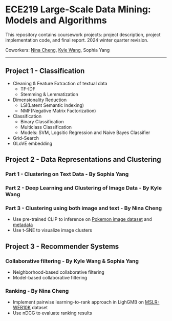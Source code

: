 # ECE219 Large-Scale Data Mining: Models and Algorithms

This repository contains coursework projects: project description, project implementation code, and final report.
2024 winter quarter revision.

Coworkers: [Nina Cheng](https://github.com/Ninacheng222), [Kyle Wang](https://github.com/knwng), Sophia Yang

---

## Project 1 - Classification
- Cleaning & Feature Extraction of textual data
    - TF-IDF
    - Stemming & Lemmatization
- Dimensionality Reduction
    - LSI(Latent Semantic Indexing)
    - NMF(Negative Matrix Factorization)
- Classification 
    - Binary Classification
    - Multiclass Classification
    - Models: SVM, Logsitic Regression and Naive Bayes Classifier
- Grid-Search
- GLoVE embedding

## Project 2 - Data Representations and Clustering
### Part 1 - Clustering on Text Data - By Sophia Yang
### Part 2 - Deep Learning and Clustering of Image Data - By Kyle Wang
### Part 3 - Clustering using both image and text - By Nina Cheng
- Use pre-trained CLIP to inference on [Pokemon image dataset](https://www.kaggle.com/datasets/hlrhegemony/pokemon-image-dataset?resource=download) and [metadata](https://github.com/lgreski/pokemonData/blob/master/Pokemon.csv)
- Use t-SNE to visualize image clusters

## Project 3 - Recommender Systems
### Collaborative filtering - By Kyle Wang & Sophia Yang
- Neighborhood-based collaborative filtering
- Model-based collaborative filtering

### Ranking - By Nina Cheng
- Implement pairwise learning-to-rank approach in LighGMB on [MSLR-WEB10K](https://www.microsoft.com/en-us/research/project/mslr/) dataset
- Use nDCG to evaluate ranking results
